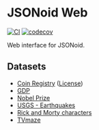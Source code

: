 # JSONoid Web

[![CI](https://github.com/michaelmior/jsonoid-web/actions/workflows/ci.yml/badge.svg)](https://github.com/michaelmior/jsonoid-web/actions/workflows/ci.yml)
[![codecov](https://codecov.io/gh/michaelmior/jsonoid-web/branch/main/graph/badge.svg?token=uHGhS4yEOr)](https://codecov.io/gh/michaelmior/jsonoid-web)

Web interface for JSONoid.

## Datasets

* [Coin Registry](https://github.com/Blockmodo/coin_registry) ([License](https://github.com/Blockmodo/coin_registry/blob/master/LICENSE))
* [GDP](http://api.worldbank.org/countries/USA/indicators/NY.GDP.MKTP.CD?per_page=5000&format=json)
* [Nobel Prize](http://api.nobelprize.org/v1/prize.json)
* [USGS - Earthquakes](https://earthquake.usgs.gov/earthquakes/feed/v1.0/summary/all_hour.geojson)
* [Rick and Morty characters](https://rickandmortyapi.com/api/character/)
* [TVmaze](https://api.tvmaze.com/singlesearch/shows?q=mr-robot&embed=episodes)
